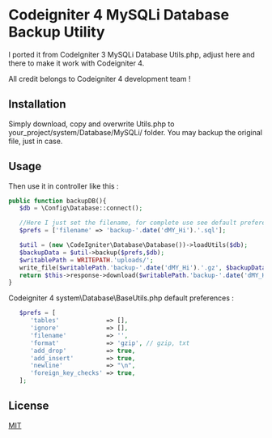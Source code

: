 # Codeigniter 4 MySQLi Database Backup Utility
I ported it from CodeIgniter 3 MySQLi Database Utils.php, adjust here and there to make it work with Codeigniter 4.

All credit belongs to Codeigniter 4 development team !

## Installation

Simply download, copy and overwrite Utils.php to your_project/system/Database/MySQLi/ folder. You may backup the original file, just in case.

## Usage
Then use it in controller like this :
```php
public function backupDB(){
   $db = \Config\Database::connect();

   //Here I just set the filename, for complete use see default preferences below
   $prefs = ['filename' => 'backup-'.date('dMY_Hi').'.sql'];

   $util = (new \CodeIgniter\Database\Database())->loadUtils($db);
   $backupData = $util->backup($prefs,$db);
   $writablePath = WRITEPATH.'uploads/';
   write_file($writablePath.'backup-'.date('dMY_Hi').'.gz', $backupData); 
   return $this->response->download($writablePath.'backup-'.date('dMY_Hi').'.gz',null);
}
```
Codeigniter 4 system\Database\BaseUtils.php default preferences :
```php
   $prefs = [
      'tables'             => [],
      'ignore'             => [],
      'filename'           => '',
      'format'             => 'gzip', // gzip, txt
      'add_drop'           => true,
      'add_insert'         => true,
      'newline'            => "\n",
      'foreign_key_checks' => true,
   ];
```
## License
[MIT](https://choosealicense.com/licenses/mit/)

